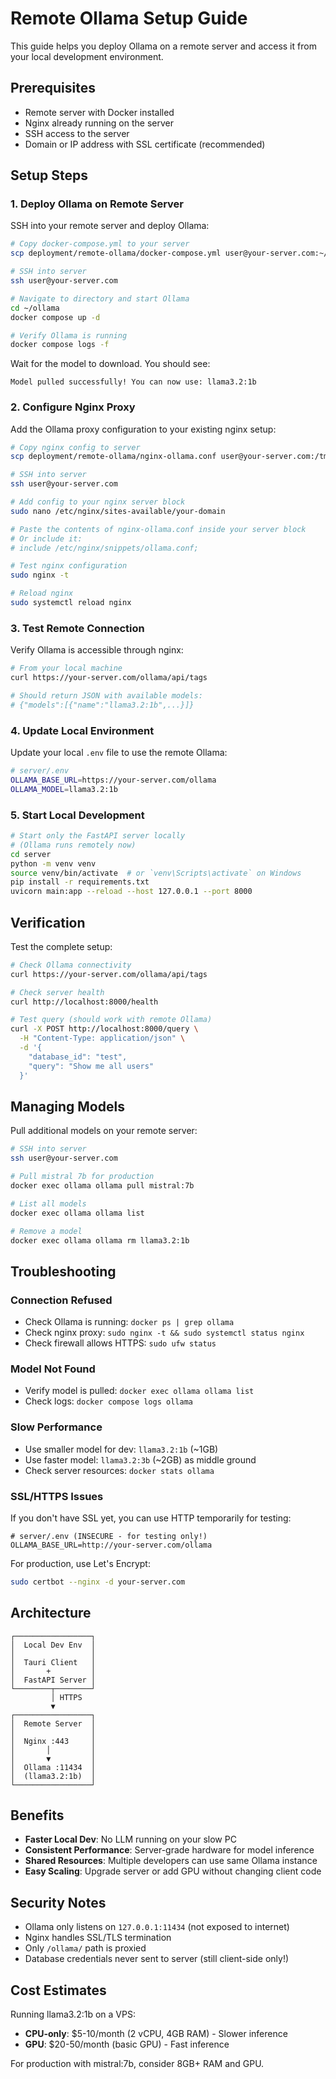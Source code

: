# Remote Ollama Setup Guide

This guide helps you deploy Ollama on a remote server and access it from your local development environment.

## Prerequisites

- Remote server with Docker installed
- Nginx already running on the server
- SSH access to the server
- Domain or IP address with SSL certificate (recommended)

## Setup Steps

### 1. Deploy Ollama on Remote Server

SSH into your remote server and deploy Ollama:

```bash
# Copy docker-compose.yml to your server
scp deployment/remote-ollama/docker-compose.yml user@your-server.com:~/ollama/

# SSH into server
ssh user@your-server.com

# Navigate to directory and start Ollama
cd ~/ollama
docker compose up -d

# Verify Ollama is running
docker compose logs -f
```

Wait for the model to download. You should see:
```
Model pulled successfully! You can now use: llama3.2:1b
```

### 2. Configure Nginx Proxy

Add the Ollama proxy configuration to your existing nginx setup:

```bash
# Copy nginx config to server
scp deployment/remote-ollama/nginx-ollama.conf user@your-server.com:/tmp/

# SSH into server
ssh user@your-server.com

# Add config to your nginx server block
sudo nano /etc/nginx/sites-available/your-domain

# Paste the contents of nginx-ollama.conf inside your server block
# Or include it:
# include /etc/nginx/snippets/ollama.conf;

# Test nginx configuration
sudo nginx -t

# Reload nginx
sudo systemctl reload nginx
```

### 3. Test Remote Connection

Verify Ollama is accessible through nginx:

```bash
# From your local machine
curl https://your-server.com/ollama/api/tags

# Should return JSON with available models:
# {"models":[{"name":"llama3.2:1b",...}]}
```

### 4. Update Local Environment

Update your local `.env` file to use the remote Ollama:

```bash
# server/.env
OLLAMA_BASE_URL=https://your-server.com/ollama
OLLAMA_MODEL=llama3.2:1b
```

### 5. Start Local Development

```bash
# Start only the FastAPI server locally
# (Ollama runs remotely now)
cd server
python -m venv venv
source venv/bin/activate  # or `venv\Scripts\activate` on Windows
pip install -r requirements.txt
uvicorn main:app --reload --host 127.0.0.1 --port 8000
```

## Verification

Test the complete setup:

```bash
# Check Ollama connectivity
curl https://your-server.com/ollama/api/tags

# Check server health
curl http://localhost:8000/health

# Test query (should work with remote Ollama)
curl -X POST http://localhost:8000/query \
  -H "Content-Type: application/json" \
  -d '{
    "database_id": "test",
    "query": "Show me all users"
  }'
```

## Managing Models

Pull additional models on your remote server:

```bash
# SSH into server
ssh user@your-server.com

# Pull mistral 7b for production
docker exec ollama ollama pull mistral:7b

# List all models
docker exec ollama ollama list

# Remove a model
docker exec ollama ollama rm llama3.2:1b
```

## Troubleshooting

### Connection Refused

- Check Ollama is running: `docker ps | grep ollama`
- Check nginx proxy: `sudo nginx -t && sudo systemctl status nginx`
- Check firewall allows HTTPS: `sudo ufw status`

### Model Not Found

- Verify model is pulled: `docker exec ollama ollama list`
- Check logs: `docker compose logs ollama`

### Slow Performance

- Use smaller model for dev: `llama3.2:1b` (~1GB)
- Use faster model: `llama3.2:3b` (~2GB) as middle ground
- Check server resources: `docker stats ollama`

### SSL/HTTPS Issues

If you don't have SSL yet, you can use HTTP temporarily for testing:

```env
# server/.env (INSECURE - for testing only!)
OLLAMA_BASE_URL=http://your-server.com/ollama
```

For production, use Let's Encrypt:
```bash
sudo certbot --nginx -d your-server.com
```

## Architecture

```
┌─────────────────┐
│  Local Dev Env  │
│                 │
│  Tauri Client   │
│       +         │
│  FastAPI Server │
└────────┬────────┘
         │ HTTPS
         ▼
┌─────────────────┐
│  Remote Server  │
│                 │
│  Nginx :443     │
│       │         │
│       ▼         │
│  Ollama :11434  │
│  (llama3.2:1b)  │
└─────────────────┘
```

## Benefits

- **Faster Local Dev**: No LLM running on your slow PC
- **Consistent Performance**: Server-grade hardware for model inference
- **Shared Resources**: Multiple developers can use same Ollama instance
- **Easy Scaling**: Upgrade server or add GPU without changing client code

## Security Notes

- Ollama only listens on `127.0.0.1:11434` (not exposed to internet)
- Nginx handles SSL/TLS termination
- Only `/ollama/` path is proxied
- Database credentials never sent to server (still client-side only!)

## Cost Estimates

Running llama3.2:1b on a VPS:
- **CPU-only**: $5-10/month (2 vCPU, 4GB RAM) - Slower inference
- **GPU**: $20-50/month (basic GPU) - Fast inference

For production with mistral:7b, consider 8GB+ RAM and GPU.
